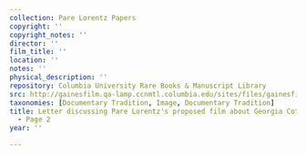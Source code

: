 ```yaml
---
collection: Pare Lorentz Papers
copyright: ''
copyright_notes: ''
director: ''
film_title: ''
location: ''
notes: ''
physical_description: ''
repository: Columbia University Rare Books & Manuscript Library
src: http://gainesfilm.qa-lamp.ccnmtl.columbia.edu/sites/files/gainesfilm/images/110094054.jpg
taxonomies: [Documentary Tradition, Image, Documentary Tradition]
title: Letter discussing Pare Lorentz's proposed film about Georgia Cotton Farmers
  - Page 2
year: ''

---
```


